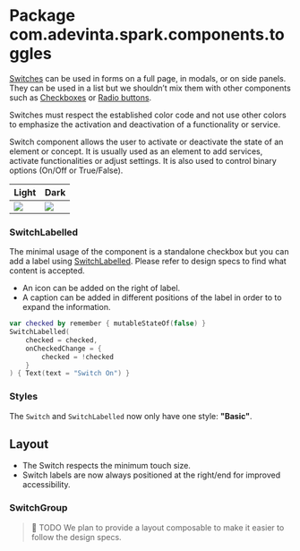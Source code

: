 # Package com.adevinta.spark.components.toggles

[Switches](https://spark.adevinta.com/1186e1705/p/58a2c6-switch/b/700a17) can be used in forms on a
full page, in modals, or on side panels.
They can be used in a list but we shouldn’t mix them with other components such
as [Checkboxes](./CheckBox.md) or
[Radio buttons](./RadioButton.md).

Switches must respect the established color code and not use other colors to emphasize the
activation and deactivation of a functionality or service.

Switch component allows the user to activate or deactivate the state of an element or concept.
It is usually used as an element to add services, activate functionalities or adjust settings.
It is also used to control binary options (On/Off or True/False).

| Light                                                                              | Dark                                                                              |
|------------------------------------------------------------------------------------|-----------------------------------------------------------------------------------|
| ![](../../images/com.adevinta.spark.toggles_SwitchScreenshot_all_states_light.png) | ![](../../images/com.adevinta.spark.toggles_SwitchScreenshot_all_states_dark.png) |

### SwitchLabelled

The minimal usage of the component is a standalone checkbox but you can add a label
using [SwitchLabelled](Switch.kt).
Please refer to design specs to find what content is accepted.

- An icon can be added on the right of label.
- A caption can be added in different positions of the label in order to to expand the information.

```kotlin
var checked by remember { mutableStateOf(false) }
SwitchLabelled(
    checked = checked,
    onCheckedChange = {
        checked = !checked
    }
) { Text(text = "Switch On") }
```

### Styles

The `Switch` and `SwitchLabelled` now only have one style: **"Basic"**.

## Layout

- The Switch respects the minimum touch size.
- Switch labels are now always positioned at the right/end for improved accessibility.

### SwitchGroup

> 🚀 TODO
> We plan to provide a layout composable to make it easier to follow the design specs.
